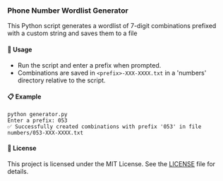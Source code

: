 ### Phone Number Wordlist Generator

This Python script generates a wordlist of 7-digit combinations prefixed with a custom string and saves them to a file

#### 👀 Usage

- Run the script and enter a prefix when prompted.
- Combinations are saved in `<prefix>-XXX-XXXX.txt` in a 'numbers' directory relative to the script.

#### 📋 Example

```
python generator.py
Enter a prefix: 053
✅ Successfully created combinations with prefix '053' in file numbers/053-XXX-XXXX.txt
```

#### 📜 License

This project is licensed under the MIT License. See the [LICENSE](https://github.com/alwalxed/phone-wordlist-generator/blob/main/LICENSE) file for details.
